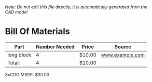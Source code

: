 ###### Note: Do not edit this file directly, it is automatically generated from the CAD model 
# Bill Of Materials 
 |Part|Number Needed|Price|Source| 
 |----|----------|-----|-----|
|long block|4|$10.00|www.example.com|
|Total: |4|$10.00| |

 3xCOG MSRP: $30.00